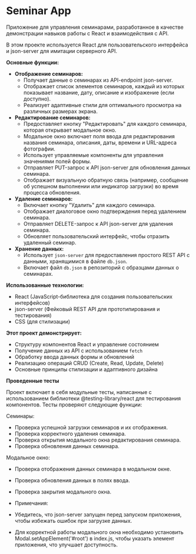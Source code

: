 # Seminar App

 Приложение для управления семинарами, разработанное в качестве демонстрации навыков работы с React и взаимодействия с API. 
 
 В этом проекте используется React для пользовательского интерфейса и json-server для имитации серверного API.

**Основные функции:**

*   **Отображение семинаров:**
    *   Получает данные о семинарах из API-endpoint json-server.
    *   Отображает список элементов семинаров, каждый из которых показывает название, дату, описание и изображение (если доступно).
    *   Реализует адаптивные стили для оптимального просмотра на различных размерах экрана.
*   **Редактирование семинаров:**
    *   Предоставляет кнопку "Редактировать" для каждого семинара, которая открывает модальное окно.
    *   Модальное окно включает поля ввода для редактирования названия семинара, описания, даты, времени и URL-адреса фотографии.
    *   Использует управляемые компоненты для управления значениями полей формы.
    *   Отправляет PUT-запрос к API json-server для обновления данных семинара.
    *   Отображает визуальную обратную связь (например, сообщение об успешном выполнении или индикатор загрузки) во время процесса обновления.
*   **Удаление семинаров:**
    *   Включает кнопку "Удалить" для каждого семинара.
    *   Отображает диалоговое окно подтверждения перед удалением семинара.
    *   Отправляет DELETE-запрос к API json-server для удаления семинара.
    *   Обновляет пользовательский интерфейс, чтобы отразить удаленный семинар.
*   **Хранение данных:**
    *   Использует `json-server` для предоставления простого REST API с данными, хранящимися в файле `db.json`.
    *   Включает файл `db.json` в репозиторий с образцами данных о семинарах.

**Использованные технологии:**

*   React (JavaScript-библиотека для создания пользовательских интерфейсов)
*   json-server (Фейковый REST API для прототипирования и тестирования)
*   CSS (для стилизации)

**Этот проект демонстрирует:**

*   Структуру компонентов React и управление состоянием
*   Получение данных из API с использованием `fetch`
*   Обработку ввода данных формы и обновлений
*   Реализацию операций CRUD (Create, Read, Update, Delete)
*   Основные принципы стилизации и адаптивного дизайна
  
**Проведенные тесты**

Проект включает в себя модульные тесты, написанные с использованием библиотеки @testing-library/react для тестирования компонентов. 
Тесты проверяют следующие функции:

Семинары:

- Проверка успешной загрузки семинаров и их отображения.
- Проверка корректного удаления семинара.
- Проверка открытия модального окна редактирования семинара.
- Проверка обновления данных семинара.

Модальное окно:

- Проверка отображения данных семинара в модальном окне.
- Проверка обновления данных в полях ввода.
- Проверка закрытия модального окна.


- Примечания:

- Убедитесь, что json-server запущен перед запуском приложения, чтобы избежать ошибок при загрузке данных.
- Для корректной работы модального окна необходимо установить Modal.setAppElement('#root') в index.js, чтобы указать элемент приложения, что улучшает доступность.
